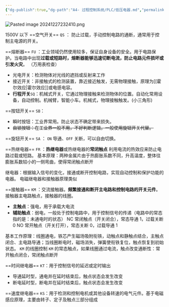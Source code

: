 ```yaml
---
{"dg-publish":true,"dg-path":"A4- 过程控制系统/PLC/低压电器.md","permalink":"/A4- 过程控制系统/PLC/低压电器/","dgPassFrontmatter":true,"noteIcon":"","created":"2024-11-05T18:41:10.698+08:00","updated":"2025-05-21T01:06:51.455+08:00"}
---
```



![Pasted image 20241227232410.png](/img/user/Functional%20files/Photo%20Resources/Pasted%20image%2020241227232410.png)

1500V 以下
==空气开关== `QS` ： 防止过载，手动控制电路的通断，通常用于控制主电源的开关。

==熔断器== `FU` ：工业领域仍然使用较多，保证自身设备的安全。用于电路保护。当电路中出现**过载或短路时，熔断器能够迅速切断电流，防止电路元件损坏或引发火灾**。  （万用表检查）

- 光电开关：检测物体对光线的遮挡或反射来工作
- 接近开关：非接触式的检测装置，靠近接近触发，无需物理接触，原理为[[霍尔效应\|霍尔效应]]或电感电容。
- **行程开关**`SQ`：机械式开关，它通过物理接触来检测物体的位置。自动化常用设备，自动控制。机械臂，智能小车。机械式，物理接触触发。(小三角形)

==按钮开关==  `SB`：
- 瞬时按钮：工业界常用。防止状态不确定带来损失。
- ~~自锁按钮：在工业界一般不用，不好判断逻辑，一般使用旋钮开关代替。~~

==旋钮开关== `SA`  ： `ON` 导通、`OFF` 关断，可以自由切换。


==热继电器== `FR`  ：**热继电器**或热继电器的**常闭触点**
利用电流的热效应来防止电路过载或短路。
基本原理：两种金属片由于热膨胀系数不同，升高温度，整体往膨胀系数较小的一侧弯曲，使得常闭触点断开

继电器：根据输入信号的变化，接通或断开控制电路，实现自动控制和保护功能的电器。
电磁继电器和接触器原理类似


==接触器== `KM`  ：交流接触器。**频繁接通和断开主电路和控制电路的开关元件**。接触器主电路触点，接触器的线圈。
- **主触点**：强电，用于承载大电流
- **辅助触点**：弱电，一般处于控制电路中，用于控制信号的传递（电路中的常态指的是：未通电时的状态）
	NC 常闭触点（开关闭合），常态导通 1，过载关断 0
	NO 常开触点（开关打开），常态关断 0，过载导通 1

基本工作原理：线圈通电，铁芯产生磁场吸附衔铁，动触点和静触点结合，主触点闭合、主电路导通；当线圈断电时，磁场消失，弹簧使衔铁复位，触点恢复到初始状态。
`KM` 的线圈控制 `KM` 的常态触点，如果线圈通过电流，触点改变通断性：常开触点闭合，常闭触点断开


==时间继电器== `KT`：用于控制信号的延迟或定时输出
- 导通延时型，通电并在延时结束后，触点状态会发生改变
- 断电延时型，断电并在延时结束后，触点状态会发生改变

==速度继电器== `KS`：用于检测和控制电机或其他设备转速的电气元件。基于电磁感应原理，主要由转子、定子及触点三部分组成

